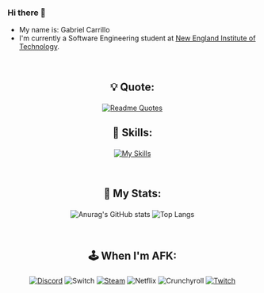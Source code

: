 ### Hi there 👋

- My name is: Gabriel Carrillo
- I'm currently a Software Engineering student at [New England Institute of Technology](https://www.neit.edu/).

<br>

<div align="center">

## <p align="center">:bulb: Quote:</p>

[![Readme Quotes](https://quotes-github-readme.vercel.app/api?type=horizontal&theme=dark)](https://github.com/piyushsuthar/github-readme-quotes)


## <p align="center">:brain: Skills:</p>


[![My Skills](https://skillicons.dev/icons?i=js,react,html,css,tailwind,php,java,cs,dotnet,python,mysql,postgres,aws)](https://skillicons.dev)

<br>

## <p align="center">:medal_sports: My Stats:</p>


![Anurag's GitHub stats](https://github-readme-stats.vercel.app/api?username=gacarrillo-dev&show_icons=true&theme=codeSTACKr) ![Top Langs](https://github-readme-stats.vercel.app/api/top-langs/?username=gacarrillo-dev&layout=compact&theme=codeSTACKr)

<br>

## <p align="center">:joystick: When I'm AFK:</p>

[![Discord](https://img.shields.io/badge/Discord-%235865F2.svg?style=for-the-badge&logo=discord&logoColor=white)](https://discord.gg/GVgZgEr) ![Switch](https://img.shields.io/badge/Switch-E60012?style=for-the-badge&logo=nintendo-switch&logoColor=white) [![Steam](https://img.shields.io/badge/steam-%23000000.svg?style=for-the-badge&logo=steam&logoColor=white)](https://steamcommunity.com/id/illusive2x/) ![Netflix](https://img.shields.io/badge/Netflix-E50914?style=for-the-badge&logo=netflix&logoColor=white) ![Crunchyroll](https://img.shields.io/badge/Crunchyroll-F47521?style=for-the-badge&logo=crunchyroll&logoColor=white) [![Twitch](https://img.shields.io/badge/Twitch-%239146FF.svg?style=for-the-badge&logo=Twitch&logoColor=white)](https://twitch.tv/illusive2x)

</div>
<!--
**gacarrillo-dev/gacarrillo-dev** is a ✨ _special_ ✨ repository because its `README.md` (this file) appears on your GitHub profile.

Here are some ideas to get you started:

- 🔭 I’m currently working on ...
- 🌱 I’m currently learning ...
- 👯 I’m looking to collaborate on ...
- 🤔 I’m looking for help with ...
- 💬 Ask me about ...
- 📫 How to reach me: ...
- 😄 Pronouns: ...
- ⚡ Fun fact: ...
-->
